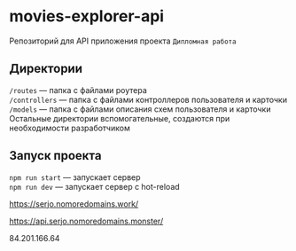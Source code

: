 # movies-explorer-api

Репозиторий для API приложения проекта `Дипломная работа`

## Директории

`/routes` — папка с файлами роутера  
`/controllers` — папка с файлами контроллеров пользователя и карточки  
`/models` — папка с файлами описания схем пользователя и карточки  
Остальные директории вспомогательные, создаются при необходимости разработчиком

## Запуск проекта

`npm run start` — запускает сервер  
`npm run dev` — запускает сервер с hot-reload

https://serjo.nomoredomains.work/

https://api.serjo.nomoredomains.monster/

84.201.166.64
